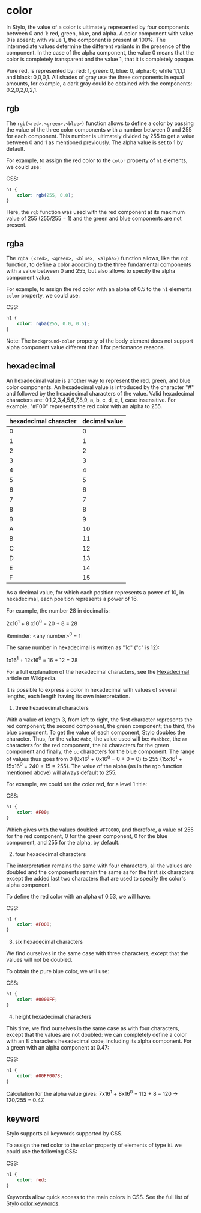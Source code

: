 # color

In Stylo, the value of a color is ultimately represented by four components between 0 and 1: red, green, blue, and alpha. A color component with value 0 is absent; with value 1, the component is present at 100%. The intermediate values ​​determine the different variants in the presence of the component. In the case of the alpha component, the value 0 means that the color is completely transparent and the value 1, that it is completely opaque.

Pure red, is represented by: red: 1, green: 0, blue: 0, alpha: 0; white 1,1,1,1 and black: 0,0,0,1. All shades of gray use the three components in equal amounts, for example, a dark gray could be obtained with the components: 0.2,0,2,0,2,1.

## rgb

The `rgb(<red>,<green>,<blue>)` function allows to define a color by passing the value of the three color components with a number between 0 and 255 for each component. This number is ultimately divided by 255 to get a value between 0 and 1 as mentioned previously. The alpha value is set to 1 by default.

For example, to assign the red color to the `color` property of `h1` elements, we could use:

CSS:

``` css
h1 {
    color: rgb(255, 0,0);
}
```

Here, the `rgb` function was used with the red component at its maximum value of 255 (255/255 = 1) and the green and blue components are not present.

## rgba

The `rgba (<red>, <green>, <blue>, <alpha>)` function allows, like the `rgb` function, to define a color according to the three fundamental components with a value between 0 and 255, but also allows to specify the alpha component value.

For example, to assign the red color with an alpha of 0.5 to the `h1` elements `color` property, we could use:

CSS:

``` css
h1 {
    color: rgba(255, 0.0, 0.5);
}
```

Note: The `background-color` property of the body element does not support alpha component value different than 1 for perfomance reasons.  

## hexadecimal

An hexadecimal value is another way to represent the red, green, and blue color components. An hexadecimal value is introduced by the character "#" and followed by the hexadecimal characters of the value. Valid hexadecimal characters are: 0,1,2,3,4,5,6,7,8,9, a, b, c, d, e, f, case insensitive. For example, "#F00" represents the red color with an alpha to 255. 

| hexadecimal character | decimal value |
| ------ | ------ |
| 0 | 0 |
| 1 | 1 |
| 2 | 2 |
| 3 | 3 |
| 4 | 4 |
| 5 | 5 |
| 6 | 6 |
| 7 | 7 |
| 8 | 8 |
| 9 | 9 |
| A | 10 |
| B | 11 |
| C | 12 |
| D | 13 |
| E | 14 |
| F | 15 |


As a decimal value, for which each position represents a power of 10, in hexadecimal, each position represents a power of 16.

For example, the number 28 in decimal is:

2x10<sup>1</sup> + 8 x10<sup>0</sup> = 20 + 8 = 28

Reminder: \<any number\><sup>0</sup> = 1

The same number in hexadecimal is written as "1c" ("c" is 12):

1x16<sup>1</sup> + 12x16<sup>0</sup> = 16 + 12 = 28


For a full explanation of the hexadecimal characters, see the [Hexadecimal](https://en.wikipedia.org/wiki/Hexadecimal) article on Wikipedia.
 
It is possible to express a color in hexadecimal with values ​​of several lengths, each length having its own interpretation.

1. three hexadecimal characters 

With a value of length 3, from left to right, the first character represents the red component; the second component, the green component; the third, the blue component. To get the value of each component, Stylo doubles the character. Thus, for the value `#abc`, the value used will be: `#aabbcc`, the `aa` characters  for the red component, the `bb` characters for the green component and finally, the `cc` characters for the blue component. The range of values ​​thus goes from 0 (0x16<sup>1</sup> + 0x16<sup>0</sup> = 0 + 0 = 0) to 255 (15x16<sup>1</sup> + 15x16<sup>0</sup> = 240 + 15 = 255). The value of the alpha (as in the rgb function mentioned above) will always default to 255.


For example, we could set the color red, for a level 1 title:

CSS:

``` css
h1 {
    color: #F00;
}
```


Which gives with the values doubled: `#FF0000`, and therefore, a value of 255 for the red component, 0 for the green component, 0 for the blue component, and 255 for the alpha, by default.

2. four hexadecimal characters 


The interpretation remains the same with four characters, all the values ​​are doubled and the components remain the same as for the first six characters except the added last two characters that are used to specify the color's alpha component. 

To define the red color with an alpha of 0.53, we will have:

CSS:

``` css
h1 {
    color: #F008;
}
```

3. six hexadecimal characters 


We find ourselves in the same case with three characters, except that the values ​​will not be doubled.

To obtain the pure blue color, we will use:

CSS:

``` css
h1 {
    color: #0000FF;
}
```

4. height hexadecimal characters

This time, we find ourselves in the same case as with four characters, except that the values ​​are not doubled: we can completely define a color with an 8 characters hexadecimal code, including its alpha component. For a green with an alpha component at 0.47:

CSS:

``` css
h1 {
    color: #00FF0078;
}
```

Calculation for the alpha value gives: 7x16<sup>1</sup> + 8x16<sup>0</sup> = 112 + 8 = 120 -> 120/255 = 0.47.


## keyword

Stylo supports all keywords supported by CSS. 

To assign the red color to the `color` property of elements of type `h1` we could use the following CSS:

CSS:

``` css
h1 {
    color: red;
}
```

Keywords allow quick access to the main colors in CSS. See the full list of Stylo [color keywords](/stylo/documentation/css#color-keywords). 

